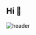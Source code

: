 ## Hi 👋

![header](https://capsule-render.vercel.app/api?type=waving&color=auto&height=300&section=header&text=welcome!%20&fontSize=90)

<!--
**blackcat417/blackcat417** is a ✨ _special_ ✨ repository because its `README.md` (this file) appears on your GitHub profile. https://capsule-render.vercel.app/api?
